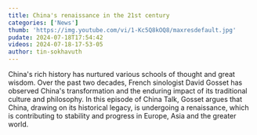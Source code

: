 ```yaml
---
title: China's renaissance in the 21st century
categories: ['News']
thumb: 'https://img.youtube.com/vi/1-Kc5Q8kOQ8/maxresdefault.jpg'
pudate: 2024-07-18T17:54:42
videos: 2024-07-18-17-53-05
author: tin-sokhavuth
---
```

China's rich history has nurtured various schools of thought and great wisdom. Over the past two decades, French sinologist David Gosset has observed China's transformation and the enduring impact of its traditional culture and philosophy. In this episode of China Talk, Gosset argues that China, drawing on its historical legacy, is undergoing a renaissance, which is contributing to stability and progress in Europe, Asia and the greater world.